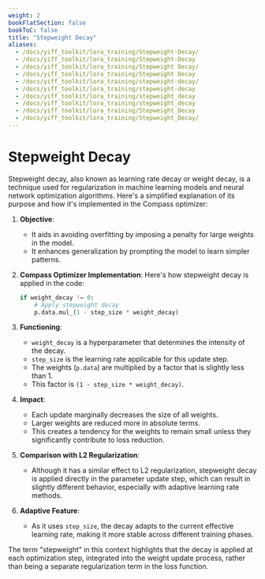 ```yaml
---
weight: 2
bookFlatSection: false
bookToC: false
title: "Stepweight Decay"
aliases:
  - /docs/yiff_toolkit/lora_training/Stepweight-Decay/
  - /docs/yiff_toolkit/lora_training/Stepweight-Decay
  - /docs/yiff_toolkit/lora_training/Stepweight Decay/
  - /docs/yiff_toolkit/lora_training/Stepweight Decay
  - /docs/yiff_toolkit/lora_training/stepweight-decay/
  - /docs/yiff_toolkit/lora_training/stepweight-decay
  - /docs/yiff_toolkit/lora_training/stepweight_decay
  - /docs/yiff_toolkit/lora_training/stepweight_decay
  - /docs/yiff_toolkit/lora_training/Stepweight_Decay
  - /docs/yiff_toolkit/lora_training/Stepweight_Decay/
---
```


<!--markdownlint-disable MD025 -->

# Stepweight Decay

Stepweight decay, also known as learning rate decay or weight decay, is a technique used for regularization in machine learning models and neural network optimization algorithms. Here's a simplified explanation of its purpose and how it's implemented in the Compass optimizer:

1. **Objective**:
   - It aids in avoiding overfitting by imposing a penalty for large weights in the model.
   - It enhances generalization by prompting the model to learn simpler patterns.

2. **Compass Optimizer Implementation**:
   Here's how stepweight decay is applied in the code:

   ```python
   if weight_decay != 0:
       # Apply stepweight decay
       p.data.mul_(1 - step_size * weight_decay)
   ```

3. **Functioning**:
   - `weight_decay` is a hyperparameter that determines the intensity of the decay.
   - `step_size` is the learning rate applicable for this update step.
   - The weights (`p.data`) are multiplied by a factor that is slightly less than 1.
   - This factor is `(1 - step_size * weight_decay)`.

4. **Impact**:
   - Each update marginally decreases the size of all weights.
   - Larger weights are reduced more in absolute terms.
   - This creates a tendency for the weights to remain small unless they significantly contribute to loss reduction.

5. **Comparison with L2 Regularization**:
   - Although it has a similar effect to L2 regularization, stepweight decay is applied directly in the parameter update step, which can result in slightly different behavior, especially with adaptive learning rate methods.

6. **Adaptive Feature**:
   - As it uses `step_size`, the decay adapts to the current effective learning rate, making it more stable across different training phases.

The term "stepweight" in this context highlights that the decay is applied at each optimization step, integrated into the weight update process, rather than being a separate regularization term in the loss function.
